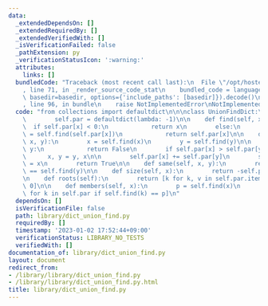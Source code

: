 ```yaml
---
data:
  _extendedDependsOn: []
  _extendedRequiredBy: []
  _extendedVerifiedWith: []
  _isVerificationFailed: false
  _pathExtension: py
  _verificationStatusIcon: ':warning:'
  attributes:
    links: []
  bundledCode: "Traceback (most recent call last):\n  File \"/opt/hostedtoolcache/PyPy/3.7.13/x64/site-packages/onlinejudge_verify/documentation/build.py\"\
    , line 71, in _render_source_code_stat\n    bundled_code = language.bundle(stat.path,\
    \ basedir=basedir, options={'include_paths': [basedir]}).decode()\n  File \"/opt/hostedtoolcache/PyPy/3.7.13/x64/site-packages/onlinejudge_verify/languages/python.py\"\
    , line 96, in bundle\n    raise NotImplementedError\nNotImplementedError\n"
  code: "from collections import defaultdict\n\n\nclass UnionFindDict:\n    def __init__(self):\n\
    \        self.par = defaultdict(lambda: -1)\n\n    def find(self, x):\n      \
    \  if self.par[x] < 0:\n            return x\n        else:\n            self.par[x]\
    \ = self.find(self.par[x])\n            return self.par[x]\n\n    def unite(self,\
    \ x, y):\n        x = self.find(x)\n        y = self.find(y)\n\n        if x ==\
    \ y:\n            return False\n        if self.par[x] > self.par[y]:\n      \
    \      x, y = y, x\n\n        self.par[x] += self.par[y]\n        self.par[y]\
    \ = x\n        return True\n\n    def same(self, x, y):\n        return self.find(x)\
    \ == self.find(y)\n\n    def size(self, x):\n        return -self.par[self.find(x)]\n\
    \n    def roots(self):\n        return [k for k, v in self.par.items() if v <\
    \ 0]\n\n    def members(self, x):\n        p = self.find(x)\n        return [k\
    \ for k in self.par if self.find(k) == p]\n"
  dependsOn: []
  isVerificationFile: false
  path: library/dict_union_find.py
  requiredBy: []
  timestamp: '2023-01-02 17:52:44+09:00'
  verificationStatus: LIBRARY_NO_TESTS
  verifiedWith: []
documentation_of: library/dict_union_find.py
layout: document
redirect_from:
- /library/library/dict_union_find.py
- /library/library/dict_union_find.py.html
title: library/dict_union_find.py
---
```

